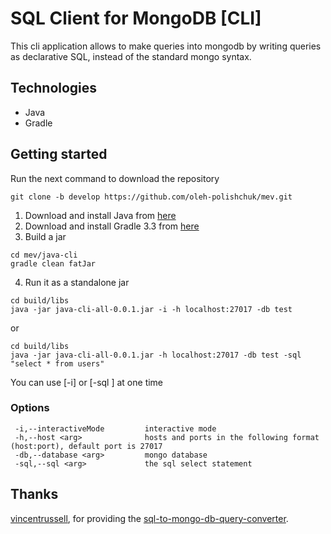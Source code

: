 # SQL Client for MongoDB [CLI]

This cli application allows to make queries into mongodb by writing queries as declarative SQL, instead of the standard mongo syntax.

## Technologies

* Java
* Gradle

Getting started
---------------

Run the next command to download the repository

```
git clone -b develop https://github.com/oleh-polishchuk/mev.git
```

1. Download and install Java from [here](http://www.oracle.com/technetwork/java/javase/downloads/jdk8-downloads-2133151.html)
2. Download and install Gradle 3.3 from [here](https://gradle.org/install/#manually)
3. Build a jar

```
cd mev/java-cli
gradle clean fatJar
```

4. Run it as a standalone jar

```
cd build/libs
java -jar java-cli-all-0.0.1.jar -i -h localhost:27017 -db test
```

or

```
cd build/libs
java -jar java-cli-all-0.0.1.jar -h localhost:27017 -db test -sql "select * from users"
```
You can use [-i] or [-sql <arg>] at one time

### Options

```
 -i,--interactiveMode         interactive mode
 -h,--host <arg>              hosts and ports in the following format (host:port), default port is 27017
 -db,--database <arg>         mongo database
 -sql,--sql <arg>             the sql select statement
```

## Thanks
[vincentrussell](https://github.com/vincentrussell), for providing the [sql-to-mongo-db-query-converter](https://github.com/vincentrussell/sql-to-mongo-db-query-converter).